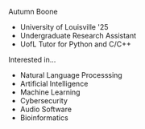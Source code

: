 Autumn Boone
- University of Louisville '25
- Undergraduate Research Assistant
- UofL Tutor for Python and C/C++

Interested in...
- Natural Language Processsing
- Artificial Intelligence
- Machine Learning
- Cybersecurity
- Audio Software
- Bioinformatics
